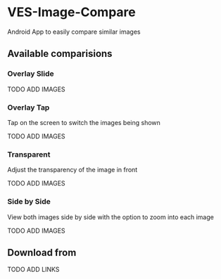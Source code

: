 # VES-Image-Compare

Android App to easily compare similar images

## Available comparisions
### Overlay Slide
TODO ADD IMAGES

### Overlay Tap
Tap on the screen to switch the images being shown

TODO ADD IMAGES

### Transparent
Adjust the transparency of the image in front

TODO ADD IMAGES

### Side by Side
View both images side by side with the option to zoom into each image

TODO ADD IMAGES

## Download from
TODO ADD LINKS
